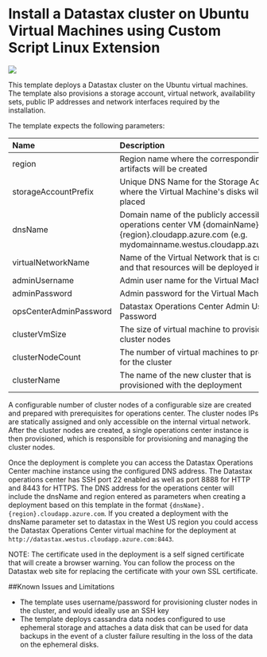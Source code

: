 # Install a Datastax cluster on Ubuntu Virtual Machines using Custom Script Linux Extension

<a href="https://portal.azure.com/#create/Microsoft.Template/uri/https%3A%2F%2Fraw.githubusercontent.com%2FDrewm3%2Fazure-quickstart-templates%2Fmaster%2Fdatastax-on-ubuntu%2Fazuredeploy.json" target="_blank">
    <img src="http://azuredeploy.net/deploybutton.png"/>
</a>

This template deploys a Datastax cluster on the Ubuntu virtual machines. The template also provisions a storage account, virtual network, availability sets, public IP addresses and network interfaces required by the installation.

The template expects the following parameters:

| Name   | Description    |
|:--- |:---|
| region | Region name where the corresponding Azure artifacts will be created |
| storageAccountPrefix  | Unique DNS Name for the Storage Account where the Virtual Machine's disks will be placed|
| dnsName | Domain name of the publicly accessible operations center VM {domainName}.{region}.cloudapp.azure.com (e.g. mydomainname.westus.cloudapp.azure.com) |
| virtualNetworkName | Name of the Virtual Network that is created and that resources will be deployed in to |
| adminUsername  | Admin user name for the Virtual Machines  |
| adminPassword  | Admin password for the Virtual Machine  |
| opsCenterAdminPassword | Datastax Operations Center Admin User Password |
| clusterVmSize | The size of virtual machine to provision as cluster nodes |
| clusterNodeCount | The number of virtual machines to provision for the cluster |
| clusterName | The name of the new cluster that is provisioned with the deployment |

A configurable number of cluster nodes of a configurable size are created and prepared with prerequisites for operations center. The cluster nodes IPs are statically assigned and only accessible on the internal virtual network.  After the cluster nodes are created, a single operations center instance is then provisioned, which is responsible for provisioning and managing the cluster nodes.

Once the deployment is complete you can access the Datastax Operations Center machine instance using the configured DNS address.   The Datastax operations center has SSH port 22 enabled as well as port 8888 for HTTP and 8443 for HTTPS.  The DNS address for the operations center will include the dnsName and region entered as parameters when creating a deployment based on this template in the format `{dnsName}.{region}.cloudapp.azure.com`. If you created a deployment with the dnsName parameter set to datastax in the West US region you could access the Datastax Operations Center virtual machine for the deployment at `http://datastax.westus.cloudapp.azure.com:8443`.

NOTE: The certificate used in the deployment is a self signed certificate that will create a browser warning.  You can follow the process on the Datastax web site for replacing the certificate with your own SSL certificate.

##Known Issues and Limitations
- The template uses username/password for provisioning cluster nodes in the cluster, and would ideally use an SSH key
- The template deploys cassandra data nodes configured to use ephemeral storage and attaches a data disk that can be used for data backups in the event of a cluster failure resulting in the loss of the data on the ephemeral disks.
